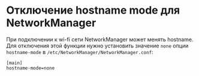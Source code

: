 # Отключение hostname mode для NetworkManager

При подключении к wi-fi сети NetworkManager может менять hostname. Для отключения этой функции нужно установить значение `none` опции `hostname-mode` в `/etc/NetworkManager/NetworkManager.conf`:

```
[main]
hostname-mode=none
```
